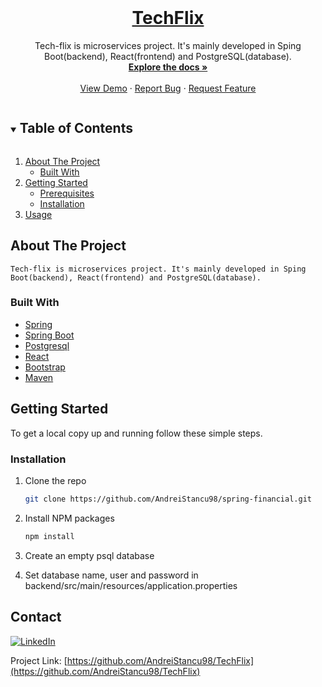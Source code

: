 
<!-- PROJECT LOGO -->
<br />
<p align="center">
  <a href="https://github.com/AndreiStancu98/TechFlix">
    <h1 align="center"> TechFlix </h1>
  </a>

  <p align="center">
    Tech-flix is microservices project. It's mainly developed in Sping Boot(backend), React(frontend) and PostgreSQL(database).
    <br />
    <a href="https://github.com/AndreiStancu98/TechFlix"><strong>Explore the docs »</strong></a>
    <br />
    <br />
    <a href="https://github.com/AndreiStancu98/TechFlix">View Demo</a>
    ·
    <a href="https://github.com/AndreiStancu98/TechFlix/issues">Report Bug</a>
    ·
    <a href="https://github.com/AndreiStancu98/TechFlix/issues">Request Feature</a>
  </p>
</p>



<!-- TABLE OF CONTENTS -->
<details open="open">
  <summary><h2 style="display: inline-block">Table of Contents</h2></summary>
  <ol>
    <li>
      <a href="#about-the-project">About The Project</a>
      <ul>
        <li><a href="#built-with">Built With</a></li>
      </ul>
    </li>
    <li>
      <a href="#getting-started">Getting Started</a>
      <ul>
        <li><a href="#prerequisites">Prerequisites</a></li>
        <li><a href="#installation">Installation</a></li>
      </ul>
    </li>
    <li><a href="#usage">Usage</a></li>
  </ol>
</details>



<!-- ABOUT THE PROJECT -->
## About The Project

    Tech-flix is microservices project. It's mainly developed in Sping Boot(backend), React(frontend) and PostgreSQL(database).


### Built With
* [Spring](https://spring.io/)
* [Spring Boot](https://spring.io/projects/spring-boot)
* [Postgresql](https://www.postgresql.org/)
* [React](https://reactjs.org/)
* [Bootstrap](https://getbootstrap.com/)
* [Maven](https://maven.apache.org/)



<!-- GETTING STARTED -->
## Getting Started

To get a local copy up and running follow these simple steps.

### Installation

1. Clone the repo
   ```sh
   git clone https://github.com/AndreiStancu98/spring-financial.git
   ```
2. Install NPM packages
   ```sh
   npm install
   ```
   
3. Create an empty psql database

4. Set database name, user and password in backend/src/main/resources/application.properties 



<!-- CONTACT -->
## Contact

[![LinkedIn][linkedin-shield]][linkedin-url]

Project Link: [https://github.com/AndreiStancu98/TechFlix](https://github.com/AndreiStancu98/TechFlix)


[linkedin-shield]: https://img.shields.io/badge/-LinkedIn-black.svg?style=for-the-badge&logo=linkedin&colorB=555
[linkedin-url]: https://linkedin.com/in/andrei-stancu

